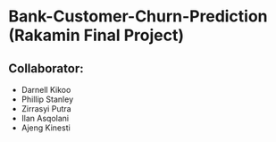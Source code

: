 # Bank-Customer-Churn-Prediction (Rakamin Final Project)

## Collaborator:
- Darnell Kikoo
- Phillip Stanley
- Zirrasyi Putra
- Ilan Asqolani
- Ajeng Kinesti
